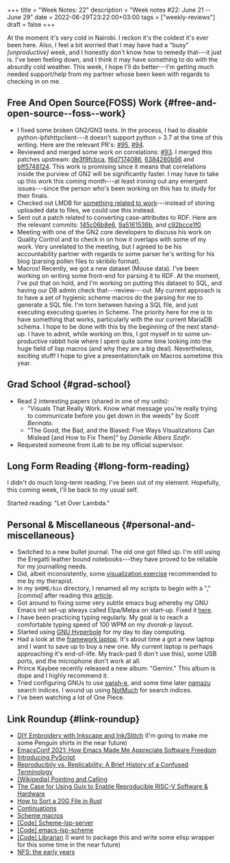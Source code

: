 +++
title = "Week Notes: 22"
description = "Week notes #22: June 21 -- June 29"
date = 2022-06-29T23:22:00+03:00
tags = ["weekly-reviews"]
draft = false
+++

At the moment it's very cold in Nairobi.
I reckon it's the coldest it's ever been here.
Also, I feel a bit worried that I may have had a "busy" _[unproductive]_ week, and I honestly don't know how to remedy that---it just is.
I've been feeling down, and I think it may have something to do with the absurdly cold weather.
This week, I hope I'll do better---I'm getting much needed support/help from my partner whose been keen with regards to checking in on me.


## Free And Open Source(FOSS) Work {#free-and-open-source--foss--work}

-   I fixed some broken GN2/GN3 tests.
    In the process, I had to disable python-ipfshttpclient---it doesn't support python &gt; 3.7 at the time of this writing.
    Here are the relevant PR's: [#95](https://github.com/genenetwork/genenetwork3/pull/95), [#94](https://github.com/genenetwork/genenetwork3/pull/94).
-   Reviewed and merged some work on correlations: [#93](https://github.com/genenetwork/genenetwork3/pull/93).
    I merged this patches upstream: [de3f9fcbca](https://git.genenetwork.org/guix-bioinformatics/guix-bioinformatics/commit/de3f9fcbcabc069cd2513115aed056fcaa6cdab9), [f6d7174086](https://git.genenetwork.org/guix-bioinformatics/guix-bioinformatics/commit/f6d7174086ad88f8e48cc9013a952d45bc88f0bc), [6384260b56](https://git.genenetwork.org/guix-bioinformatics/guix-bioinformatics/commit/6384c60b563553c88ccd7e542977e135c1dbdfe8) and [bff5748124](https://git.genenetwork.org/guix-bioinformatics/guix-bioinformatics/commit/bff5748124360b8fa5f8fe0d23b52ae830ec11e0).
    This work is promising since it means that correlations inside the purview of GN2 will be significantly faster.
    I may have to take up this work this coming month---at least ironing out any emergent issues---since the person who's been working on this has to study for their finals.
-   Checked out LMDB for [something related to work](https://issues.genenetwork.org/topics/genotype-database.html)---instead of storing uploaded data to files, we could use this instead.
-   Sent out a patch related to converting case-attributes to RDF.
    Here are the relevant commits: [145c06b8e6](https://git.genenetwork.org/arunisaac/dump-genenetwork-database/commit/145c06b8e6abf8e9571660def1502822269a5f57), [9a5161536b](https://git.genenetwork.org/arunisaac/dump-genenetwork-database/commit/9a5161536bc55ec9a62012c26d21aaced881dc8f), and [c92bcce1f0](https://git.genenetwork.org/arunisaac/dump-genenetwork-database/commit/c92bcce1f0291695daa12ee90b13013be69bf659)
-   Meeting with one of the GN2 core developers to discuss his work on Quality Control and to check in on how it overlaps with some of my work.
    Very unrelated to the meeting, but I agreed to be his accountability partner with regards to some parser he's writing for his blog (parsing pollen files to skribilo format).
-   Macros!
    Recently, we got a new dataset (Mouse data).
    I've been working on writing some front-end for parsing it to RDF.
    At the moment, I've put that on hold, and I'm working on putting this dataset to SQL, and having our DB admin check that---review---out.
    My current approach is to have a set of hygienic scheme macros do the parsing for me to generate a SQL file.
    I'm torn between having a SQL file, and just executing executing queries in Scheme.
    The priority here for me is to have something that works, particularly with the our current MariaDB schema.
    I hope to be done with this by the beginning of the next stand-up.
    I have to admit, while working on this, I got myself in to some un-productive rabbit hole where I spent quite some time looking into the huge field of lisp macros (and why they are a big deal).
    Nevertheless, exciting stuff!
    I hope to give a presentation/talk on Macros sometime this year.


## Grad School {#grad-school}

-   Read 2 interesting papers (shared in one of my units):
    -   "Visuals That Really Work.  Know what message you're really trying to communicate before you get down in the weeds" by _Scott Berinato_.
    -   "The Good, the Bad, and the Biased: Five Ways Visualizations Can Mislead [and How to Fix Them]" by _Danielle Albers Szafir_.
-   Requested someone from iLab to be my official supervisor.


## Long Form Reading {#long-form-reading}

I didn't do much long-term reading.
I've been out of my element.
Hopefully, this coming week, I'll be back to my usual self.

Started reading: "Let Over Lambda."


## Personal &amp; Miscellaneous {#personal-and-miscellaneous}

-   Switched to a new bullet journal.
    The old one got filled up.
    I'm still using the Eregatti leather bound notebooks---they have proved to be reliable for my journalling needs.
-   Did, albeit inconsistently, some [visualization exercise](https://www.therapistaid.com/therapy-worksheet/best-possible-self) recommended to me by my therapist.
-   In my `$HOME/bin` directory, I renamed all my scripts to begin with a "," _[comma]_ after reading this [article](https://changelog.com/news/start-all-of-your-commands-with-a-comma-1WOr).
-   Got around to fixing some very subtle emacs bug whereby my GNU Emacs init set-up always called Elpa/Melpa on start-up.
    Fixed it [here](https://github.com/BonfaceKilz/emacs.d/commit/f6b3421f7820f6f8774e90100216bf15f5030c95).
-   I have been practicing typing regularly.
    My goal is to reach a comfortable typing speed of 100 WPM on my _dvorak-p_ layout.
-   Started using [GNU Hyperbole](https://www.gnu.org/software/hyperbole/) for my day to day computing.
-   Had a look at the [framework laptop](https://www.pcmag.com/reviews/framework-laptop).
    It's about time a got a new laptop and I want to save up to buy a new one.
    My current laptop is perhaps approaching it's end-of-life.
    My track-pad (I don't use this), some USB ports, and the microphone don't work at all.
-   Prince Kaybee recently released a new album: "Gemini."
    This album is dope and I highly recommend it.
-   Tried configuring GNUs to use [swish-e](https://en.wikipedia.org/wiki/SWISH-E), and some time later [namazu](http://www.namazu.org/) search indices.
    I wound up using [NotMuch](https://notmuchmail.org/) for search indices.
-   I've been watching a lot of One Piece.


## Link Roundup {#link-roundup}

-   [DIY Embroidery with Inkscape and Ink/Stitch](https://fedoramagazine.org/diy-embroidery-with-inkscape-and-ink-stitch/) (I'm going to make me some Penguin shirts in the near future)
-   [EmacsConf 2021: How Emacs Made Me Appreciate Software Freedom](https://protesilaos.com/codelog/2021-12-21-emacsconf2021-freedom/)
-   [Introducing PyScript](https://lwn.net/Articles/898452/)
-   [Reproducibily vs. Replicability: A Brief History of a Confused Terminology](https://www.ncbi.nlm.nih.gov/pmc/articles/PMC5778115/)
-   [[Wikipedia] Pointing and Calling](https://en.wikipedia.org/wiki/Pointing_and_calling)
-   [The Case for Using Guix to Enable Reproducible RISC-V Software &amp; Hardware](https://www.csl.cornell.edu/~cbatten/pdfs/batten-guix-slides-carrv2022.pdf)
-   [How to Sort a 20G File in Rust](https://betterprogramming.pub/how-to-sort-a-20g-file-in-rust-12abfffbd92b)
-   [Continuations](https://www.youtube.com/watch?v=2GfFlfToBCo)
-   [Scheme macros](https://www.youtube.com/watch?v=8KSw-u2o8ew)
-   [[Code] Scheme-lsp-server](https://codeberg.org/rgherdt/scheme-lsp-server)
-   [[Code] emacs-lsp-scheme](https://codeberg.org/rgherdt/emacs-lsp-scheme)
-   [[Code] Librarian](https://github.com/jasonrogena/librarian) (I want to package this and write some elisp wrapper for this some time in the near future)
-   [NFS: the early years](https://lwn.net/Articles/897917/)
